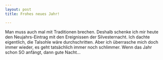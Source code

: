 ```yaml
---
layout: post
title: Frohes neues Jahr!

---
```


Man muss auch mal mit Traditionen brechen. Deshalb schenke ich mir heute den Neujahrs-Eintrag mit den Ereignissen der Silvesternacht. Ich dachte eigentlich, die Talsohle wäre durchschritten. Aber ich überrasche mich doch immer wieder, es geht tatsächlich immer noch schlimmer. Wenn das Jahr schon SO anfängt, dann gute Nacht...


